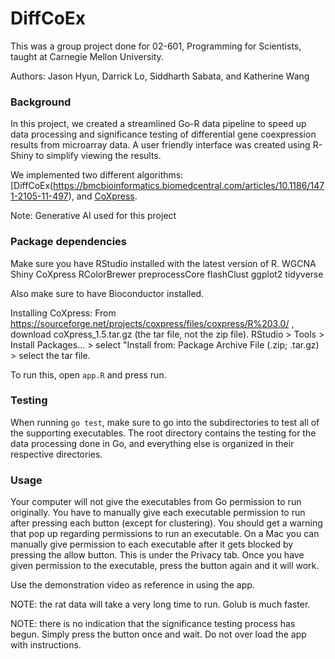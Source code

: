 # DiffCoEx
This was a group project done for 02-601, Programming for Scientists, taught at Carnegie Mellon University. 

Authors: Jason Hyun, Darrick Lo, Siddharth Sabata, and Katherine Wang

### Background
In this project, we created a streamlined Go-R data pipeline to speed up data processing and significance testing of differential gene coexpression results from microarray data. A user friendly interface was created using R-Shiny to simplify viewing the results. 

We implemented two different algorithms: [DiffCoEx(https://bmcbioinformatics.biomedcentral.com/articles/10.1186/1471-2105-11-497), and [CoXpress](https://bmcbioinformatics.biomedcentral.com/articles/10.1186/1471-2105-7-509).

Note: Generative AI used for this project

### Package dependencies
Make sure you have RStudio installed with the latest version of R. 
WGCNA
Shiny
CoXpress
RColorBrewer
preprocessCore
flashClust
ggplot2
tidyverse

Also make sure to have Bioconductor installed. 

Installing CoXpress: 
From https://sourceforge.net/projects/coxpress/files/coxpress/R%203.0/ , download coXpress_1.5.tar.gz (the tar file, not the zip file). 
RStudio > Tools > Install Packages... > select "Install from: Package Archive File (.zip; .tar.gz) > select the tar file.

To run this, open `app.R` and press run. 
### Testing 
When running `go test`, make sure to go into the subdirectories to test all of the supporting executables. The root directory contains the testing for the data processing done in Go, and everything else is organized in their respective directories. 
### Usage 
Your computer will not give the executables from Go permission to run originally. You have to manually give each executable permission to run after pressing each button (except for clustering). You should get a warning that pop up regarding permissions to run an executable. On a Mac you can manually give permission to each executable after it gets blocked by pressing the allow button. This is under the Privacy tab. Once you have given permission to the executable, press the button again and it will work. 

Use the demonstration video as reference in using the app. 

NOTE: the rat data will take a very long time to run. Golub is much faster. 

NOTE: there is no indication that the significance testing process has begun. Simply press the button once and wait. Do not over load the app with instructions. 
